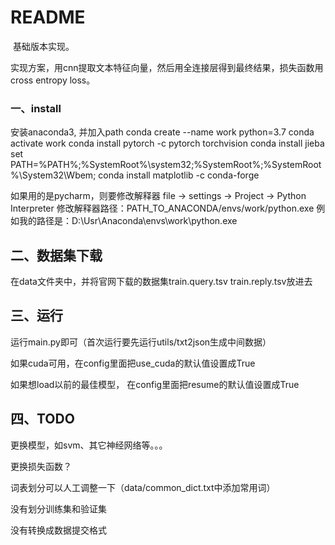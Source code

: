 # README

​        基础版本实现。

​        实现方案，用cnn提取文本特征向量，然后用全连接层得到最终结果，损失函数用cross entropy loss。

### 一、install

安装anaconda3, 并加入path
conda create --name work python=3.7
conda activate work
conda install pytorch -c pytorch torchvision
conda install jieba
set PATH=%PATH%;%SystemRoot%\system32;%SystemRoot%;%SystemRoot%\System32\Wbem;
conda install matplotlib -c conda-forge

如果用的是pycharm，则要修改解释器
file -> settings -> Project -> Python Interpreter
修改解释器路径：PATH_TO_ANACONDA/envs/work/python.exe
例如我的路径是：D:\Usr\Anaconda\envs\work\python.exe

## 二、数据集下载

在data文件夹中，并将官网下载的数据集train.query.tsv train.reply.tsv放进去

## 三、运行

运行main.py即可（首次运行要先运行utils/txt2json生成中间数据）

如果cuda可用，在config里面把use_cuda的默认值设置成True

如果想load以前的最佳模型， 在config里面把resume的默认值设置成True

## 四、TODO

更换模型，如svm、其它神经网络等。。。

更换损失函数？

词表划分可以人工调整一下（data/common_dict.txt中添加常用词）

没有划分训练集和验证集

没有转换成数据提交格式